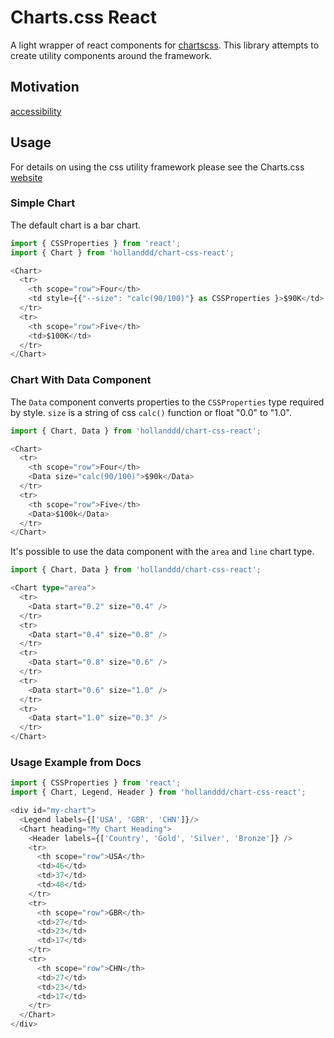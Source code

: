 # Charts.css React

A light wrapper of react components for [chartscss](https://chartscss.org). This
library attempts to create utility components around the framework.

## Motivation

[accessibility](https://github.com/ChartsCSS/charts.css/issues/13)

## Usage

For details on using the css utility framework please see the Charts.css
[website](https://chartscss.org/docs/usage/)

### Simple Chart

The default chart is a bar chart.

```typescript
import { CSSProperties } from 'react';
import { Chart } from 'hollanddd/chart-css-react';

<Chart>
  <tr>
    <th scope="row">Four</th>
    <td style={{"--size": "calc(90/100)"} as CSSProperties }>$90K</td>
  </tr>
  <tr>
    <th scope="row">Five</th>
    <td>$100K</td>
  </tr>
</Chart>
```

### Chart With Data Component

The `Data` component converts properties to the `CSSProperties` type required by
style. `size` is a string of css `calc()` function or float "0.0" to "1.0".

```typescript
import { Chart, Data } from 'hollanddd/chart-css-react';

<Chart>
  <tr>
    <th scope="row">Four</th>
    <Data size="calc(90/100)">$90k</Data>
  </tr>
  <tr>
    <th scope="row">Five</th>
    <Data>$100k</Data>
  </tr>
</Chart>
```

It's possible to use the data component with the `area` and `line` chart type.

```typescript
import { Chart, Data } from 'hollanddd/chart-css-react';

<Chart type="area">
  <tr>
    <Data start="0.2" size="0.4" />
  </tr>
  <tr>
    <Data start="0.4" size="0.8" />
  </tr>
  <tr>
    <Data start="0.8" size="0.6" />
  </tr>
  <tr>
    <Data start="0.6" size="1.0" />
  </tr>
  <tr>
    <Data start="1.0" size="0.3" />
  </tr>
</Chart>
```

### Usage Example from Docs

```typescript
import { CSSProperties } from 'react';
import { Chart, Legend, Header } from 'hollanddd/chart-css-react';

<div id="my-chart">
  <Legend labels={['USA', 'GBR', 'CHN']}/>
  <Chart heading="My Chart Heading">
    <Header labels={['Country', 'Gold', 'Silver', 'Bronze']} />
    <tr>
      <th scope="row">USA</th>
      <td>46</td>
      <td>37</td>
      <td>48</td>
    </tr>
    <tr>
      <th scope="row">GBR</th>
      <td>27</td>
      <td>23</td>
      <td>17</td>
    </tr>
    <tr>
      <th scope="row">CHN</th>
      <td>27</td>
      <td>23</td>
      <td>17</td>
    </tr>
  </Chart>
</div>
```

